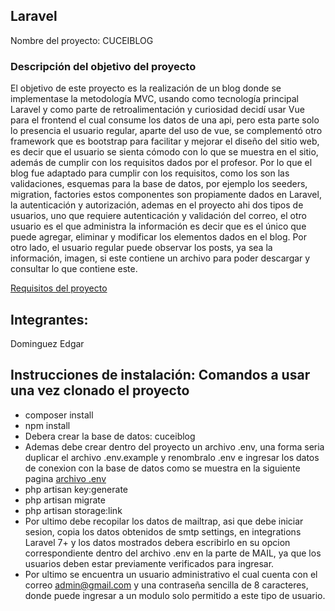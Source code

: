## Laravel

Nombre del proyecto: CUCEIBLOG

### Descripción del objetivo del proyecto

El objetivo de este proyecto es la realización de un blog donde se implementase
la metodología MVC, usando como tecnología principal Laravel y como parte de retroalimentación
y curiosidad decidí usar Vue para el frontend el cual consume los datos de una api, pero esta parte solo lo
presencia el usuario regular, aparte del uso de vue, se complementó otro framework que es bootstrap para facilitar 
y mejorar el diseño del sitio web, es decir que el usuario se sienta cómodo con lo que se muestra en el sitio, 
además de cumplir con los requisitos dados por el profesor.
Por lo que el blog fue adaptado para cumplir con los requisitos, como los son las validaciones,
esquemas para la base de datos, por ejemplo los seeders, migration, factories estos componentes
son propiamente dados en Laravel, la autenticación y autorización, ademas en el proyecto ahi 
dos tipos de usuarios, uno que requiere autenticación y validación del correo, el otro usuario es
el que administra la información es decir que es el único que puede agregar, eliminar y modificar los elementos 
dados en el blog.
Por otro lado, el usuario regular puede observar los posts, ya sea la información, imagen, si este contiene
un archivo para poder descargar y consultar lo que contiene este.

[Requisitos del proyecto](https://github.com/samuelmg/programacion-internet/blob/master/requisitos-proyecto.md)

## Integrantes:
Dominguez Edgar

## Instrucciones de instalación: Comandos a usar una vez clonado el proyecto
* composer install
* npm install
* Debera crear la base de datos: cuceiblog
* Ademas debe crear dentro del proyecto un archivo .env, una forma seria duplicar el archivo .env.example y renombralo .env e ingresar los datos de conexion con la base de datos como se muestra en la siguiente pagina [archivo .env](https://geoinnova.org/blog-territorio/como-clonar-un-proyecto-de-laravel-desde-github/)
* php artisan key:generate
* php artisan migrate
* php artisan storage:link
* Por ultimo debe recopilar los datos de mailtrap, asi que debe iniciar sesion, copia los datos obtenidos de smtp settings, en integrations Laravel 7+ y los datos mostrados debera escribirlo en su opcion correspondiente dentro del archivo .env en la parte de MAIL, ya que los usuarios deben estar previamente verificados para ingresar.
* Por ultimo se encuentra un usuario administrativo el cual cuenta con el correo admin@gmail.com y una contraseña sencilla de 8 caracteres, donde puede ingresar a un modulo solo permitido a este tipo de usuario.

